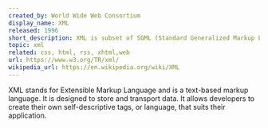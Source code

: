 ```yaml
---
created_by: World Wide Web Consortium
display_name: XML
released: 1996
short_description: XML is subset of SGML (Standard Generalized Markup Language) used to store and transport data.
topic: xml
related: css, html, rss, xhtml,web
url: https://www.w3.org/TR/xml/
wikipedia_url: https://en.wikipedia.org/wiki/XML
---
```

 XML stands for Extensible Markup Language and is a text-based markup language. It is designed to store and transport data. It allows developers to create their own self-descriptive tags, or language, that suits their application.
